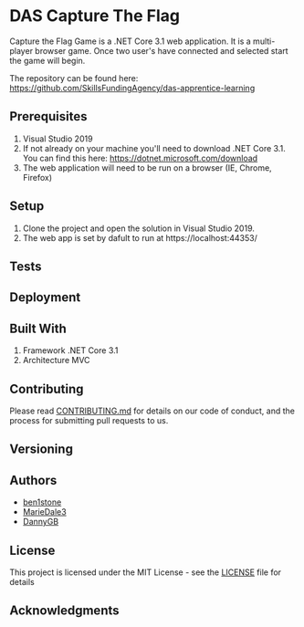 
# DAS Capture The Flag
Capture the Flag Game is a .NET Core 3.1 web application.  It is a multi-player browser game.
Once two user's have connected and selected start the game will begin.

The repository can be found here: https://github.com/SkillsFundingAgency/das-apprentice-learning

## Prerequisites
1.   Visual Studio 2019
2.   If not already on your machine you'll need to download .NET Core 3.1. You can find this here:  https://dotnet.microsoft.com/download
3.   The web application will need to be run on a browser (IE, Chrome, Firefox)

## Setup
1.   Clone the project and open the solution in Visual Studio 2019.
2.   The web app is set by dafult to run at https://localhost:44353/

## Tests


## Deployment


## Built With
1.   Framework .NET Core 3.1 
2.   Architecture MVC

## Contributing
Please read [CONTRIBUTING.md]() for details on our code of conduct, and the process for submitting pull requests to us.

## Versioning


## Authors
- [ben1stone](https://github.com/ben1stone)
- [MarieDale3](https://github.com/MarieDale3)
- [DannyGB](https://github.com/DannyGB)

## License
This project is licensed under the MIT License - see the [LICENSE](https://github.com/SkillsFundingAgency/das-apprentice-learning/blob/master/LICENSE) file for details

## Acknowledgments
